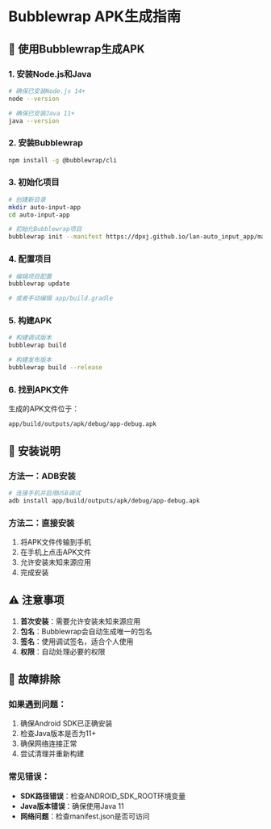 # Bubblewrap APK生成指南

## 🚀 使用Bubblewrap生成APK

### 1. 安装Node.js和Java
```bash
# 确保已安装Node.js 14+
node --version

# 确保已安装Java 11+
java --version
```

### 2. 安装Bubblewrap
```bash
npm install -g @bubblewrap/cli
```

### 3. 初始化项目
```bash
# 创建新目录
mkdir auto-input-app
cd auto-input-app

# 初始化Bubblewrap项目
bubblewrap init --manifest https://dpxj.github.io/lan-auto_input_app/manifest.json
```

### 4. 配置项目
```bash
# 编辑项目配置
bubblewrap update

# 或者手动编辑 app/build.gradle
```

### 5. 构建APK
```bash
# 构建调试版本
bubblewrap build

# 构建发布版本
bubblewrap build --release
```

### 6. 找到APK文件
生成的APK文件位于：
```
app/build/outputs/apk/debug/app-debug.apk
```

## 📱 安装说明

### 方法一：ADB安装
```bash
# 连接手机并启用USB调试
adb install app/build/outputs/apk/debug/app-debug.apk
```

### 方法二：直接安装
1. 将APK文件传输到手机
2. 在手机上点击APK文件
3. 允许安装未知来源应用
4. 完成安装

## ⚠️ 注意事项

1. **首次安装**：需要允许安装未知来源应用
2. **包名**：Bubblewrap会自动生成唯一的包名
3. **签名**：使用调试签名，适合个人使用
4. **权限**：自动处理必要的权限

## 🔧 故障排除

### 如果遇到问题：
1. 确保Android SDK已正确安装
2. 检查Java版本是否为11+
3. 确保网络连接正常
4. 尝试清理并重新构建

### 常见错误：
- **SDK路径错误**：检查ANDROID_SDK_ROOT环境变量
- **Java版本错误**：确保使用Java 11
- **网络问题**：检查manifest.json是否可访问 